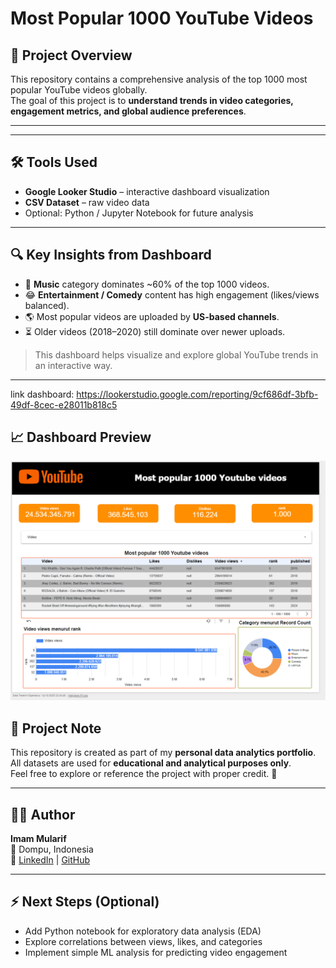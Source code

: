 # Most Popular 1000 YouTube Videos

## 📌 Project Overview
This repository contains a comprehensive analysis of the top 1000 most popular YouTube videos globally.  
The goal of this project is to **understand trends in video categories, engagement metrics, and global audience preferences**.

---

---

## 🛠️ Tools Used
- **Google Looker Studio** – interactive dashboard visualization  
- **CSV Dataset** – raw video data  
- Optional: Python / Jupyter Notebook for future analysis

---

## 🔍 Key Insights from Dashboard
- 🎵 **Music** category dominates ~60% of the top 1000 videos.  
- 😂 **Entertainment / Comedy** content has high engagement (likes/views balanced).  
- 🌎 Most popular videos are uploaded by **US-based channels**.  
- ⏳ Older videos (2018–2020) still dominate over newer uploads.  

> This dashboard helps visualize and explore global YouTube trends in an interactive way.

---



link dashboard: https://lookerstudio.google.com/reporting/9cf686df-3bfb-49df-8cec-e28011b818c5

## 📈 Dashboard Preview
![Dashboard Screenshot](https://github.com/imammularif/Most-popular-1000-Youtube-videos/blob/main/visualization/looker_dashboard_screenshot.png)



## 🧾 Project Note
This repository is created as part of my **personal data analytics portfolio**.  
All datasets are used for **educational and analytical purposes only**.  
Feel free to explore or reference the project with proper credit. 🙌

---

## 👨‍💻 Author
**Imam Mularif**  
📍 Dompu, Indonesia  
🔗 [LinkedIn](https://linkedin.com/in/imammularif) | [GitHub](https://github.com/imammularif)

---

## ⚡ Next Steps (Optional)
- Add Python notebook for exploratory data analysis (EDA)  
- Explore correlations between views, likes, and categories  
- Implement simple ML analysis for predicting video engagement




